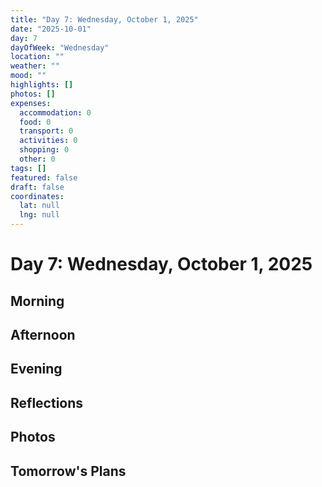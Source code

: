 ```yaml
---
title: "Day 7: Wednesday, October 1, 2025"
date: "2025-10-01"
day: 7
dayOfWeek: "Wednesday"
location: ""
weather: ""
mood: ""
highlights: []
photos: []
expenses:
  accommodation: 0
  food: 0
  transport: 0
  activities: 0
  shopping: 0
  other: 0
tags: []
featured: false
draft: false
coordinates:
  lat: null
  lng: null
---
```


# Day 7: Wednesday, October 1, 2025

## Morning

## Afternoon

## Evening

## Reflections

## Photos

## Tomorrow's Plans
